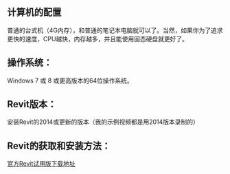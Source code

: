 ## 计算机的配置

普通的台式机（4G内存），和普通的笔记本电脑就可以了。当然，如果你为了追求更快的速度，CPU越快，内存越多，并且能使用固态硬盘就更好了。

## 操作系统：

Windows 7 或 8 或更高版本的64位操作系统。

## Revit版本：

安装Revit的2014或更新的版本（我的示例视频都是用2014版本录制的）

## Revit的获取和安装方法： 

[官方Revit试用版下载地址](http://www.autodesk.com.hk/products/autodesk-revit-family/free-trial)